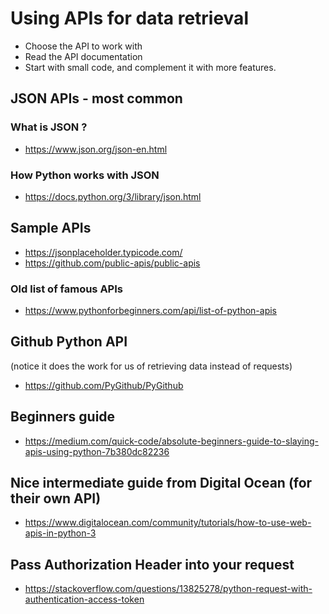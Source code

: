 # Using APIs for data retrieval

* Choose the API to work with
* Read the API documentation
* Start with small code, and complement it with more features.

## JSON APIs - most common

### What is JSON ?
* https://www.json.org/json-en.html

### How Python works with JSON
* https://docs.python.org/3/library/json.html

## Sample APIs

* https://jsonplaceholder.typicode.com/
* https://github.com/public-apis/public-apis

### Old list of famous APIs
* https://www.pythonforbeginners.com/api/list-of-python-apis

## Github Python API
(notice it does the work for us of retrieving data instead of requests)
* https://github.com/PyGithub/PyGithub

## Beginners guide
* https://medium.com/quick-code/absolute-beginners-guide-to-slaying-apis-using-python-7b380dc82236

## Nice intermediate guide from Digital Ocean (for their own API)
* https://www.digitalocean.com/community/tutorials/how-to-use-web-apis-in-python-3

## Pass Authorization Header into your request
* https://stackoverflow.com/questions/13825278/python-request-with-authentication-access-token
